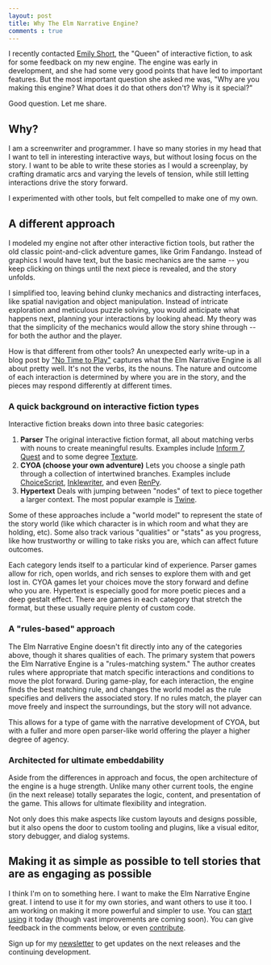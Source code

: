 ```yaml
---
layout: post
title: Why The Elm Narrative Engine?
comments : true
---
```


I recently contacted [Emily Short](https://emshort.blog/), the "Queen" of interactive fiction, to ask for some feedback on my new engine.  The engine was early in development, and she had some very good points that have led to important features.  But the most important question she asked me was, "Why are you making this engine?  What does it do that others don't?  Why is it special?"

Good question.  Let me share.
<!--more-->

## Why?

I am a screenwriter and programmer.  I have so many stories in my head that I want to tell in interesting interactive ways, but without losing focus on the story.  I want to be able to write these stories as I would a screenplay, by crafting dramatic arcs and varying the levels of tension, while still letting interactions drive the story forward.

I experimented with other tools, but felt compelled to make one of my own.


## A different approach

I modeled my engine not after other interactive fiction tools, but rather the old classic point-and-click adventure games, like Grim Fandango.  Instead of graphics I would have text, but the basic mechanics are the same -- you keep clicking on things until the next piece is revealed, and the story unfolds.

I simplified too, leaving behind clunky mechanics and distracting interfaces, like spatial navigation and object manipulation.  Instead of intricate exploration and meticulous puzzle solving, you would anticipate what happens next, planning your interactions by looking ahead.  My theory was that the simplicity of the mechanics would allow the story shine through -- for both the author and the player.

How is that different from other tools?  An unexpected early write-up in a blog post by ["No Time to Play"](https://no-time-to-play.tumblr.com/post/154410679767/user-interfaces-in-text-based-games) captures what the Elm Narrative Engine is all about pretty well.  It's not the verbs, its the nouns.  The nature and outcome of each interaction is determined by where you are in the story, and the pieces may respond differently at different times.


### A quick background on interactive fiction types

Interactive fiction breaks down into three basic categories:

1. **Parser** The original interactive fiction format, all about matching verbs with nouns to create meaningful results.  Examples include [Inform 7](http://inform7.com/), [Quest](http://textadventures.co.uk/quest) and to some degree [Texture](https://texturewriter.com/about).
2. **CYOA (choose your own adventure)**  Lets you choose a single path through a collection of intertwined branches.  Examples include [ChoiceScript](https://www.choiceofgames.com/make-your-own-games/choicescript-intro/), [Inklewriter](http://www.inklestudios.com/inklewriter/), and even [RenPy](https://www.renpy.org/).
3. **Hypertext**  Deals with jumping between "nodes" of text to piece together a larger context.  The most popular example is [Twine](http://twinery.org/).

Some of these approaches include a "world model" to represent the state of the story world (like which character is in which room and what they are holding, etc).  Some also track various "qualities" or "stats" as you progress, like how trustworthy or willing to take risks you are, which can affect future outcomes.

Each category lends itself to a particular kind of experience.  Parser games allow for rich, open worlds, and rich senses to explore them with and get lost in.  CYOA games let your choices move the story forward and define who you are.  Hypertext is especially good for more poetic pieces and a deep gestalt effect.  There are games in each category that stretch the format, but these usually require plenty of custom code.


### A "rules-based" approach

The Elm Narrative Engine doesn't fit directly into any of the categories above, though it shares qualities of each.  The primary system that powers the Elm Narrative Engine is a "rules-matching system."  The author creates rules where appropriate that match specific interactions and conditions to move the plot forward.  During game-play, for each interaction, the engine finds the best matching rule, and changes the world model as the rule specifies and delivers the associated story.  If no rules match, the player can move freely and inspect the surroundings, but the story will not advance.

This allows for a type of game with the narrative development of CYOA, but with a fuller and more open parser-like world offering the player a higher degree of agency.


### Architected for ultimate embeddability

Aside from the differences in approach and focus, the open architecture of the engine is a huge strength.  Unlike many other current tools, the engine (in the next release) totally separates the logic, content, and presentation of the game.  This allows for ultimate flexibility and integration.

Not only does this make aspects like custom layouts and designs possible, but it also opens the door to custom tooling and plugins, like a visual editor, story debugger, and dialog systems.


## Making it as simple as possible to tell stories that are as engaging as possible

I think I'm on to something here.  I want to make the Elm Narrative Engine great.  I intend to use it for my own stories, and want others to use it too.  I am working on making it more powerful and simpler to use.  You can [start using](https://github.com/jschomay/elm-interactive-story-starter) it today (though vast improvements are coming soon).  You can give feedback in the comments below, or even [contribute](https://github.com/jschomay/elm-narrative-engine).

Sign up for my [newsletter](http://eepurl.com/ckFcFD) to get updates on the next releases and the continuing development.
